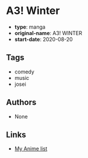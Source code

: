 # A3! Winter

-   **type**: manga
-   **original-name**: A3! WINTER
-   **start-date**: 2020-08-20

## Tags

-   comedy
-   music
-   josei

## Authors

-   None

## Links

-   [My Anime list](https://myanimelist.net/manga/138303/A3_Winter)
